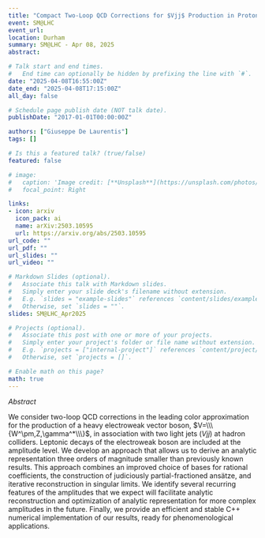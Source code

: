 ```yaml
---
title: "Compact Two-Loop QCD Corrections for $Vjj$ Production in Proton Collisions"
event: SM@LHC
event_url: 
location: Durham
summary: SM@LHC - Apr 08, 2025
abstract: 

# Talk start and end times.
#   End time can optionally be hidden by prefixing the line with `#`.
date: "2025-04-08T16:55:00Z"
date_end: "2025-04-08T17:15:00Z"
all_day: false

# Schedule page publish date (NOT talk date).
publishDate: "2017-01-01T00:00:00Z"

authors: ["Giuseppe De Laurentis"]
tags: []

# Is this a featured talk? (true/false)
featured: false

# image:
#   caption: 'Image credit: [**Unsplash**](https://unsplash.com/photos/bzdhc5b3Bxs)'
#   focal_point: Right

links:
- icon: arxiv
  icon_pack: ai
  name: arXiv:2503.10595
  url: https://arxiv.org/abs/2503.10595
url_code: ""
url_pdf: ""
url_slides: ""
url_video: ""

# Markdown Slides (optional).
#   Associate this talk with Markdown slides.
#   Simply enter your slide deck's filename without extension.
#   E.g. `slides = "example-slides"` references `content/slides/example-slides.md`.
#   Otherwise, set `slides = ""`.
slides: SM@LHC_Apr2025

# Projects (optional).
#   Associate this post with one or more of your projects.
#   Simply enter your project's folder or file name without extension.
#   E.g. `projects = ["internal-project"]` references `content/project/deep-learning/index.md`.
#   Otherwise, set `projects = []`.

# Enable math on this page?
math: true
---
```


*Abstract*

We consider two-loop QCD corrections in the leading color approximation for the production of a heavy electroweak vector boson, $V=\\\{W^\pm,Z,\gamma^*\\\}$, in association with two light jets ($Vjj$) at hadron colliders. Leptonic decays of the electroweak boson are included at the amplitude level. We develop an approach that allows us to derive an analytic representation three orders of magnitude smaller than previously known results. This approach combines an improved choice of bases for rational coefficients, the construction of judiciously partial-fractioned ansätze, and iterative reconstruction in singular limits. We identify several recurring features of the amplitudes that we expect will facilitate analytic reconstruction and optimization of analytic representation for more complex amplitudes in the future. Finally, we provide an efficient and stable C++ numerical implementation of our results, ready for phenomenological applications.
